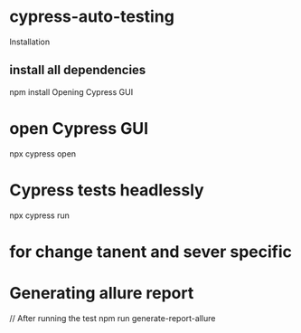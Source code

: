 # cypress-auto-testing
Installation
## install all dependencies
npm install
Opening Cypress GUI
# open Cypress GUI
npx cypress open


# Cypress tests headlessly
npx cypress run

# for change tanent and sever specific

# Generating allure report

// After running the test
npm run generate-report-allure

